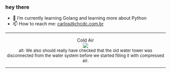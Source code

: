 ### hey there 

- :seedling: I’m currently learning Golang and learning more about Python
- :mailbox: How to reach me: carlos@chcdc.com.br


---


<!-- xkcd -->
<p align="center">Cold Air</br><img src=https://imgs.xkcd.com/comics/cold_air.png></br><font size =2>alt: We also should really have checked that the old water tower was disconnected from the water system before we started filling it with compressed air.</br></font></p></table></p> 


<!-- xkcd -->
---
